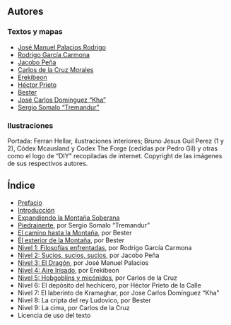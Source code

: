 
## Autores

### Textos y mapas

 * [José Manuel Palacios Rodrigo](https://plus.google.com/u/0/+Jos%C3%A9ManuelPalacios/posts)
 * [Rodrigo García Carmona](https://plus.google.com/u/0/+RodrigoGarciaCarmona/posts)
 * [Jacobo Peña](https://plus.google.com/u/0/113580090013248931333/posts)
 * [Carlos de la Cruz Morales](https://plus.google.com/u/0/104972911822227173644/posts)
 * [Erekíbeon](https://plus.google.com/u/0/101424081522605272040/posts)
 * [Héctor Prieto](https://plus.google.com/u/0/108509848839900431310/posts)
 * [Bester](https://plus.google.com/u/0/105240612173866817188/posts)
 * [José Carlos Domínguez “Kha”](https://plus.google.com/u/0/116368025294019250429/posts)
 * [Sergio Somalo “Tremandur”](https://plus.google.com/u/0/104590944188014787447/about)

### Ilustraciones

Portada: Ferran Hellar, ilustraciones interiores; Bruno Jesus Guil Perez (1 y 2), Códex Mcausland y Codex The Forge (cedidas por Pedro Gil) y otras como el logo de “DIY" recopiladas de internet. Copyright de las imágenes de sus respectivos autores.

## Índice

 * [Prefacio](./00-prefacio.md)
 * [Introducción](./01-introduccion.md)
 * [Expandiendo la Montaña Soberana](./02-expandiendo.md)
 * [Piedrainerte](./03-piedrainerte.md), por Sergio Somalo “Tremandur”
 * [El camino hasta la Montaña](./04-camino.md), por Bester
 * [El exterior de la Montaña](./05-exterior.md), por Bester
 * [Nivel 1: Filosofías enfrentadas](./nivel-01.md), por Rodrigo García Carmona
 * [Nivel 2: Sucios, sucios, sucios](./nivel-02.md), por Jacobo Peña
 * [Nivel 3: El Dragón](./nivel-03.md), por José Manuel Palacios
 * [Nivel 4: Aire Irisado](./nivel-04.md), por Erekíbeon
 * [Nivel 5: Hobgoblins y micónidos](./nivel-05.md), por Carlos de la Cruz
 * Nivel 6: El depósito del hechicero, por Héctor Prieto de la Calle 
 * Nivel 7: El laberinto de Kramaghar, por Jose Carlos Domínguez “Kha"
 * Nivel 8: La cripta del rey Ludovico, por Bester
 * Nivel 9: La cima, por Carlos de la Cruz
 * Licencia de uso del texto
